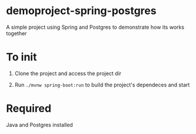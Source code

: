 # demoproject-spring-postgres

A simple project using Spring and Postgres to demonstrate how its works together

# To init
  1. Clone the project and access the project dir

  2. Run `./mvnw spring-boot:run` to build the project's dependeces and start

# Required
  Java and Postgres installed
